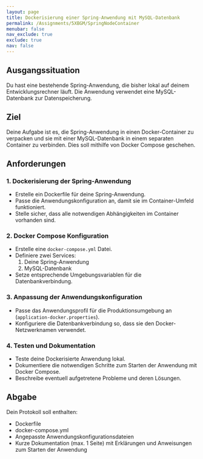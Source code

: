 ```yaml
---
layout: page
title: Dockerisierung einer Spring-Anwendung mit MySQL-Datenbank
permalink: /Assignments/5XBGM/SpringNodeContainer
menubar: false
nav_exclude: true
exclude: true
nav: false
---
```


## Ausgangssituation
Du hast eine bestehende Spring-Anwendung, die bisher lokal auf deinem Entwicklungsrechner läuft. Die Anwendung verwendet eine MySQL-Datenbank zur Datenspeicherung.

## Ziel
Deine Aufgabe ist es, die Spring-Anwendung in einen Docker-Container zu verpacken und sie mit einer MySQL-Datenbank in einem separaten Container zu verbinden. Dies soll mithilfe von Docker Compose geschehen.

## Anforderungen

### 1. Dockerisierung der Spring-Anwendung
- Erstelle ein Dockerfile für deine Spring-Anwendung.
- Passe die Anwendungskonfiguration an, damit sie im Container-Umfeld funktioniert.
- Stelle sicher, dass alle notwendigen Abhängigkeiten im Container vorhanden sind.

### 2. Docker Compose Konfiguration
- Erstelle eine `docker-compose.yml` Datei.
- Definiere zwei Services:
  1. Deine Spring-Anwendung
  2. MySQL-Datenbank
- Setze entsprechende Umgebungsvariablen für die Datenbankverbindung.

### 3. Anpassung der Anwendungskonfiguration
- Passe das Anwendungsprofil für die Produktionsumgebung an (`application-docker.properties`).
- Konfiguriere die Datenbankverbindung so, dass sie den Docker-Netzwerknamen verwendet.


### 4. Testen und Dokumentation
- Teste deine Dockerisierte Anwendung lokal.
- Dokumentiere die notwendigen Schritte zum Starten der Anwendung mit Docker Compose.
- Beschreibe eventuell aufgetretene Probleme und deren Lösungen.

## Abgabe

Dein Protokoll soll enthalten:

- Dockerfile
- docker-compose.yml
- Angepasste Anwendungskonfigurationsdateien
- Kurze Dokumentation (max. 1 Seite) mit Erklärungen und Anweisungen zum Starten der Anwendung
